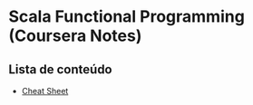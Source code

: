 # Scala Functional Programming (Coursera Notes)

## Lista de conteúdo

- [Cheat Sheet](docs/cheat_sheet.md)
